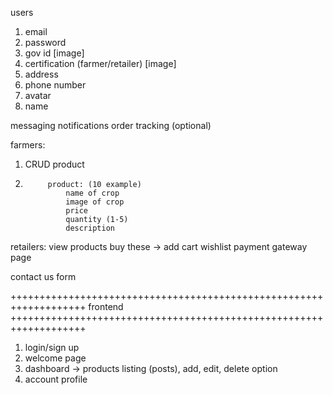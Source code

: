users

1. email
2. password
3. gov id [image]
4. certification (farmer/retailer) [image]
5. address
6. phone number
7. avatar
8. name

messaging
notifications
order tracking (optional)

farmers:
1. CRUD product
2.          product: (10 example)
                name of crop
                image of crop
                price
                quantity (1-5)
                description

retailers:
view products
buy these -> 
                add cart
                wishlist
                payment gateway page


contact us form


+++++++++++++++++++++++++++++++++++++++++++++++++++++++++++++++++++
frontend
+++++++++++++++++++++++++++++++++++++++++++++++++++++++++++++++++++

1. login/sign up
2. welcome page
3. dashboard -> products listing (posts), add, edit, delete option
4. account profile

